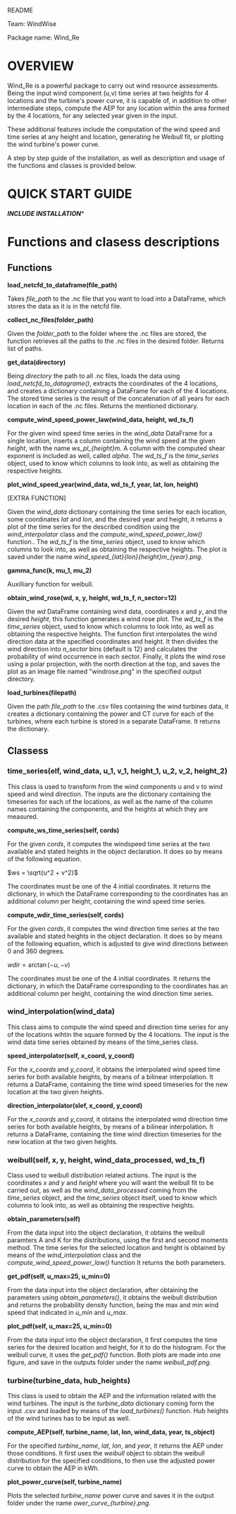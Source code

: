 README

Team: WindWise

Package name: Wind_Re

# OVERVIEW

Wind_Re is a powerful package to carry out wind resource assessments. Being the input wind component (u,v) time series at two heights for 4 locations and the turbine's power curve, it is capable of, in addition to other intermediate steps, compute the AEP for any location within the area formed by the 4 locations, for any selected year given in the input.

These additional features include the computation of the wind speed and time series at any height and location, generating he Weibull fit, or plotting the wind turbine's power curve.

A step by step guide of the installation, as well as description and usage of the functions and classes is provided below.


# QUICK START GUIDE 

*******************INCLUDE INSTALLATION********************

# Functions and clasess descriptions

## Functions

**load_netcfd_to_dataframe(file_path)**

Takes *file_path* to the .nc file that you want to load into a DataFrame, which stores the data as it is in the netcfd file.

**collect_nc_files(folder_path)**

Given the *folder_path* to the folder where the .nc files are stored, the function retrieves all the paths to the .nc files in the desired folder. Returns list of paths.

**get_data(directory)**

Being *directory* the path to all .nc files, loads the data using *load_netcfd_to_datagrame()*, extracts the coordinates of the 4 locations, and creates a dictionary containing a DataFrame for each of the 4 locations. The stored time series is the result of the concatenation of all years for each location in each of the .nc files. Returns the mentioned dictionary.

**compute_wind_speed_power_law(wind_data, height, wd_ts_f)**

For the given wind speed time series in the *wind_data* DataFrame for a single location, inserts a column containing the wind speed at the given *height*, with the name *ws_pl_{height}m*. A column with the computed shear exponent is included as well, called *alpha*. The *wd_ts_f* is the *time_series* object, used to know which columns to look into, as well as obtaining the respective heights.


**plot_wind_speed_year(wind_data, wd_ts_f, year, lat, lon, height)**

[EXTRA FUNCTION]

Given the *wind_data* dictionary containing the time series for each location, some coordinates *lat* and *lon*, and the desired year and height, it returns a plot of the time series for the described condition using the *wind_interpolator* class and the *compute_wind_speed_power_law()* function.. The *wd_ts_f* is the *time_series* object, used to know which columns to look into, as well as obtaining the respective heights. The plot is saved under the name *wind_speed_{lat}_{lon}_{height}m_{year}.png*.

**gamma_func(k, mu_1, mu_2)**

Auxilliary function for weibull.

**obtain_wind_rose(wd, x, y, height, wd_ts_f, n_sector=12)**

Given the *wd* DataFrame containing wind data, coordinates *x* and *y*, and the desired *height*, this function generates a wind rose plot. The *wd_ts_f* is the *time_series* object, used to know which columns to look into, as well as obtaining the respective heights. The function first interpolates the wind direction data at the specified coordinates and height. It then divides the wind direction into *n_sector* bins (default is 12) and calculates the probability of wind occurrence in each sector. Finally, it plots the wind rose using a polar projection, with the north direction at the top, and saves the plot as an image file named "windrose.png" in the specified output directory.

**load_turbines(filepath)**

Given the path *file_path* to the .csv files containing the wind turbines data, it creates a dictionary containing the power and CT curve for each of the turbines, where each turbine is stored in a separate DataFrame. It returns the dictionary.

## Classess

### time_series(elf, wind_data, u_1, v_1, height_1, u_2, v_2, height_2)

This class is used to transform from the wind components u and v to wind speed and wind direction. The inputs are the dictionary containing the timeseries for each of the locations, as well as the name of the column names containing the components, and the heights at which they are measured.

**compute_ws_time_series(self, cords)**

For the given *cords*, it computes the windspeed time series at the two available and stated heights in the object declaration. It does so by means of the following equation.

$ws = \sqrt{u^2 + v^2}$

The coordinates must be one of the 4 initial coordinates. It returns the dictionary, in which the DataFrame corresponding to the coordinates has an additional column per height, containing the wind speed time series.

**compute_wdir_time_series(self, cords)**

For the given *cords*, it computes the wind direction time series at the two available and stated heights in the object declaration. It does so by means of the following equation, which is adjusted to give wind directions between 0 and 360 degrees.

$wdir = \arctan{(-u, -v)}$

The coordinates must be one of the 4 initial coordinates. It returns the dictionary, in which the DataFrame corresponding to the coordinates has an additional column per height, containing the wind direction time series.

### wind_interpolation(wind_data)

This class aims to compute the wind speed and direction time series for any of the locations wihtin the square formed by the 4 locations. The input is the wind data time series obtained by means of the time_series class.

**speed_interpolator(self, x_coord, y_coord)**

For the *x_coords* and *y_coord*, it obtains the interpolated wind speed time series for both available heights, by means of a bilinear interpolation. It returns a DataFrame, containing the time wind speed timeseries for the new location at the two given heights.

**direction_interpolator(slef, x_coord, y_coord)**

For the *x_coords* and *y_coord*, it obtains the interpolated wind direction time series for both available heights, by means of a bilinear interpolation. It returns a DataFrame, containing the time wind direction timeseries for the new location at the two given heights.

### weibull(self, x, y, height, wind_data_processed, wd_ts_f)

Class used to weibull distribution related actions. The input is the coordinates *x* and *y* and *height* where you will want the weibull fit to be carried out, as well as the *wind_data_processed* coming from the *time_series* object, and the *time_series* object itself, used to know which columns to look into, as well as obtaining the respective heights.

**obtain_parameters(self)**

From the data input into the object declaration, it obtains the weibull paramters A and K for the distributions, using the first and second moments method. The time series for the selected location and height is obtained by means of the *wind_interpolation* class and the *compute_wind_speed_power_law()* function It returns the both parameters.

**get_pdf(self, u_max=25, u_min=0)**

From the data input into the object declaration, after obtaining the parameters using *obtain_parameters()*, it obtains the weibull distribution and returns the probability density function, being the max and min wind speed that indicated in *u_min* and *u_max*.

**plot_pdf(self, u_max=25, u_min=0)**

From the data input into the object declaration, it first computes the time series for the desired location and height, for it to do the histogram. For the weibull curve, it uses the *get_pdf()* function. Both plots are made into one figure, and save in the outputs folder under the name *weibull_pdf.png*.

### turbine(turbine_data, hub_heights)

This class is used to obtain the AEP and the information related with the wind turbines. The input is the *turbine_data* dictionary coming form the input .csv and loaded by means of the *load_turbines()* function. Hub heights of the wind turines has to be input as well.

**compute_AEP(self, turbine_name, lat, lon, wind_data, year, ts_object)**

For the specified *turbine_name*, *lat*, *lon*, and *year*, it returns the AEP under those conditions. It first uses the *weibull* object to obtain the weibull distribution for the specified conditions, to then use the adjusted power curve to obtain the AEP in kWh.

**plot_power_curve(self, turbine_name)**

Plots the selected *turbine_name* power curve and saves it in the output folder under the name *ower_curve_{turbine}.png*.
